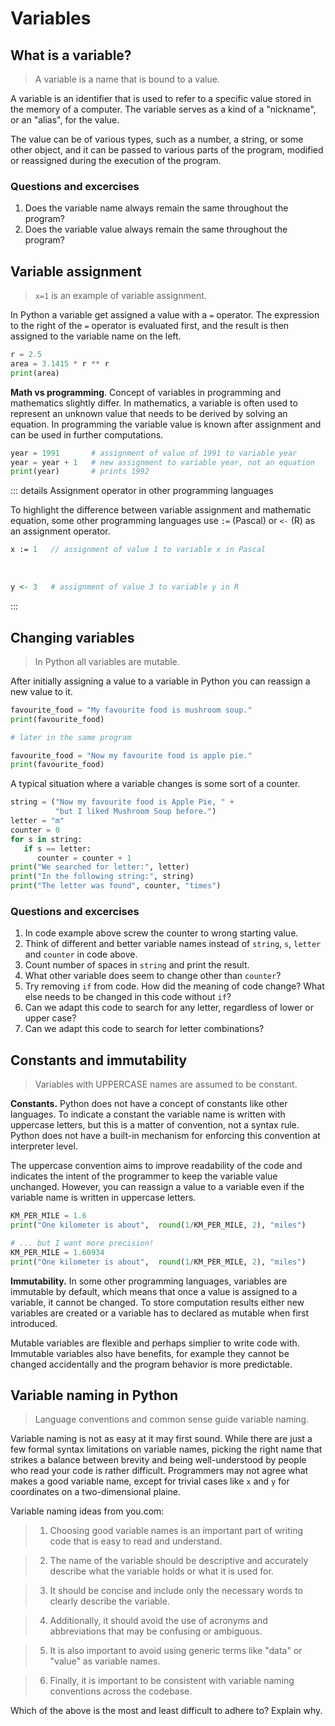 # Variables

## What is a variable?

> A variable is a name that is bound to a value.

A variable is an identifier that is used to refer to a specific value
stored in the memory of a computer.
The variable serves as a kind of a "nickname", or an "alias", for the value.

The value can be of various types, such as a number, a string, or some other object, 
and it can be passed to various parts of the program, modified or reassigned 
during the execution of the program.

### Questions and excercises

1. Does the variable name always remain the same throughout the program?
1. Does the variable value always remain the same throughout the program?

## Variable assignment

> `x=1` is an example of variable assignment.

In Python a variable get assigned a value with a `=` operator.
The expression to the right of the `=` operator is evaluated first, 
and the result is then assigned to the variable name on the left.

```python
r = 2.5
area = 3.1415 * r ** r
print(area)
```

**Math vs programming**. Concept of variables in programming and mathematics slightly differ.
In mathematics, a variable is often used to represent an unknown value that needs to be derived by solving an equation.
In programming the variable value is known after assignment and can be used in further computations.

```python
year = 1991       # assignment of value of 1991 to variable year
year = year + 1   # new assignment to variable year, not an equation
print(year)       # prints 1992
```

::: details Assignment operator in other programming languages

To highlight the difference between variable assignment and mathematic equation, 
some other programming languages use  `:=` (Pascal) or `<-` (R) as an assignment operator.

```pascal
x := 1   // assignment of value 1 to variable x in Pascal 
```

&nbsp;

```R
y <- 3   # assignment of value 3 to variable y in R
```
:::

## Changing variables

> In Python all variables are mutable.

After initially assigning a value to a variable in Python you can reassign
a new value to it.

```python 
favourite_food = "My favourite food is mushroom soup."
print(favourite_food)

# later in the same program

favourite_food = "Now my favourite food is apple pie."
print(favourite_food)
```
A typical situation where a variable changes is some sort of a counter.

```python
string = ("Now my favourite food is Apple Pie, " +
          "but I liked Mushroom Soup before.")
letter = "m"
counter = 0
for s in string:
   if s == letter: 
      counter = counter + 1
print("We searched for letter:", letter)
print("In the following string:", string)
print("The letter was found", counter, "times")
```

### Questions and excercises

1. In code example above screw the counter to wrong starting value.
1. Think of different and better variable names instead of `string`, `s`, `letter` and `counter` in code above.
1. Count number of spaces in `string` and print the result.
1. What other variable does seem to change other than `counter`?
1. Try removing `if` from code. How did the meaning of code change? What else needs to be changed in this code without `if`?
1. Can we adapt this code to search for any letter, regardless of lower or upper case?
1. Can we adapt this code to search for letter combinations?

## Constants and immutability

> Variables with UPPERCASE names are assumed to be constant.

**Constants.** Python does not have a concept of constants like other languages.
To indicate a constant the variable name is written with uppercase letters, but this is a
matter of convention, not a syntax rule. Python does not have a built-in mechanism 
for enforcing this convention at interpreter level.

The uppercase convention aims to improve readability of the code 
and indicates the intent of the programmer to keep the variable value unchanged. 
However, you can reassign a value to a variable even if the variable name is written 
in uppercase letters. 

```python
KM_PER_MILE = 1.6
print("One kilometer is about",  round(1/KM_PER_MILE, 2), "miles")

# ... but I want more precision!
KM_PER_MILE = 1.60934
print("One kilometer is about",  round(1/KM_PER_MILE, 2), "miles")
```

**Immutability.** In some other programming languages, variables are immutable by default, 
which means that once a value is assigned to a variable, it cannot be changed. 
To store computation results either new variables are created or a variable has to 
declared as mutable when first introduced. 

Mutable variables are flexible and perhaps simplier to write code with. 
Immutable variables also have benefits, for example they cannot be changed accidentally 
and the program behavior is more predictable.

## Variable naming in Python

> Language conventions and common sense guide variable naming.

Variable naming is not as easy at it may first sound.
While there are just a few formal syntax limitations on variable names,
picking the right name that strikes a balance between brevity
and being well-understood by people who read your code is rather difficult.
Programmers may not agree what makes a good variable name, except for trivial 
cases like `x` and `y` for coordinates on a two-dimensional plaine.

Variable naming ideas from you.com:

> 1. Choosing good variable names is an important part of writing code that is easy to read and understand.

> 2. The name of the variable should be descriptive and accurately describe what the variable holds or what it is used for.

> 3. It should be concise and include only the necessary words to clearly describe the variable. 

> 4. Additionally, it should avoid the use of acronyms and abbreviations that may be confusing or ambiguous. 

> 5. It is also important to avoid using generic terms like "data" or "value" as variable names. 

> 6. Finally, it is important to be consistent with variable naming conventions across the codebase.

Which of the above is the most and least difficult to adhere to? Explain why.

